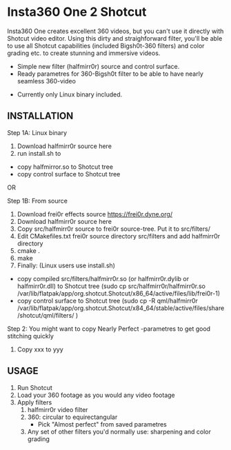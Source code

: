 
# Insta360 One 2 Shotcut

Insta360 One creates excellent 360 videos, but you can't use it directly with Shotcut video editor. Using this dirty and straighforward filter, you'll be able to use all Shotcut capabilities (included Bigsh0t-360 filters) and color grading etc. to create stunning and immersive videos.

+ Simple new filter (halfmirr0r) source and control surface.
+ Ready parametres for 360-Bigsh0t filter to be able to have nearly seamless 360-video 
- Currently only Linux binary included.


INSTALLATION
------------

Step 1A: Linux binary
  1) Download halfmirr0r source here
  2) run install.sh to
  - copy halfmirror.so to Shotcut tree
  - copy control surface to Shotcut tree


OR


Step 1B: From source
  1) Download frei0r effects source https://frei0r.dyne.org/
  2) Download halfmirr0r source here
  3) Copy src/halfmirr0r source to frei0r source-tree. Put it to src/filters/
  4) Edit CMakefiles.txt frei0r source directory src/filters and add halfmirr0r directory
  5) cmake .
  6) make
  7) Finally: (Linux users use install.sh)
  - copy compiled src/filters/halfmirr0r.so (or halfmirr0r.dylib or halfmirr0r.dll) to Shotcut tree (sudo cp src/halfmirr0r/halfmirr0r.so  /var/lib/flatpak/app/org.shotcut.Shotcut/x86_64/active/files/lib/frei0r-1)
  - copy control surface to Shotcut tree (sudo cp -R qml/halfmirr0r /var/lib/flatpak/app/org.shotcut.Shotcut/x84_64/stable/active/files/share/shotcut/qml/filters/ )




Step 2: You might want to copy Nearly Perfect -parametres to get good stitching quickly
   1) Copy xxx to yyy


USAGE
-----

1) Run Shotcut
2) Load your 360 footage as you would any video footage
3) Apply filters
    1) halfmirr0r video filter
    2) 360: circular to equirectangular
         - Pick "Almost perfect" from saved parametres
    3) Any set of other filters you'd normally use: sharpening and color grading
      
      
